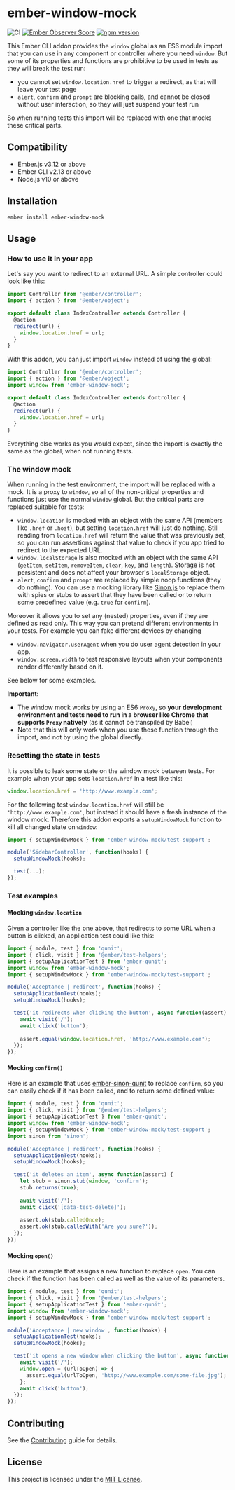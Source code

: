 # ember-window-mock

![CI](https://github.com/kaliber5/ember-window-mock/workflows/CI/badge.svg)
[![Ember Observer Score](https://emberobserver.com/badges/ember-window-mock.svg)](https://emberobserver.com/addons/ember-window-mock)
[![npm version](https://badge.fury.io/js/ember-window-mock.svg)](https://badge.fury.io/js/ember-window-mock)

This Ember CLI addon provides the `window` global as an ES6 module import that you can use in any component or controller where
you need `window`. But some of its properties and functions are prohibitive to be used 
in tests as they will break the test run:
* you cannot set `window.location.href` to trigger a redirect, as that will leave your test page
* `alert`, `confirm` and `prompt` are blocking calls, and cannot be closed without user interaction, so they will just
suspend your test run

So when running tests this import will be replaced with one that mocks these critical parts.


Compatibility
------------------------------------------------------------------------------

* Ember.js v3.12 or above
* Ember CLI v2.13 or above
* Node.js v10 or above


Installation
------------------------------------------------------------------------------

```
ember install ember-window-mock
```

Usage
------------------------------------------------------------------------------

### How to use it in your app

Let's say you want to redirect to an external URL. A simple controller could look like this:

```js
import Controller from '@ember/controller';
import { action } from '@ember/object';

export default class IndexController extends Controller {
  @action
  redirect(url) {
    window.location.href = url;
  }
}
``` 

With this addon, you can just import `window` instead of using the global:

```js
import Controller from '@ember/controller';
import { action } from '@ember/object';
import window from 'ember-window-mock';

export default class IndexController extends Controller {
  @action
  redirect(url) {
    window.location.href = url;
  }
}
```  

Everything else works as you would expect, since the import is exactly the same as the global, when not running tests. 

### The window mock

When running in the test environment, the import will be replaced with a mock. It is a proxy to `window`, so all of the 
non-critical properties and functions just use the normal `window` global. But the critical parts are replaced suitable 
for tests:
* `window.location` is mocked with an object with the same API (members like `.href` or `.host`), but setting 
`location.href` will just do nothing. Still reading from `location.href` will return the value that was previously set, 
so you can run assertions against that value to check if you app tried to redirect to the expected URL.
* `window.localStorage` is also mocked with an object with the same API (`getItem`, `setItem`, `removeItem`, `clear`, `key`, and `length`). Storage is not persistent and does not affect your browser's `localStorage` object.
* `alert`, `confirm` and `prompt` are replaced by simple noop functions (they do nothing). You can use a mocking library
like [Sinon.js](http://sinonjs.org/) to replace them with spies or stubs to assert that they have been called or to 
return some predefined value (e.g. `true` for `confirm`).

Moreover it allows you to set any (nested) properties, even if they are defined as read only. This way you can pretend
different environments in your tests. For example you can fake different devices by changing
* `window.navigator.userAgent` when you do user agent detection in your app.
* `window.screen.width` to test responsive layouts when your components render differently based on it.

See below for some examples.

**Important:**
* The window mock works by using an ES6 `Proxy`, so **your development environment and tests need to run in a browser like Chrome that 
supports `Proxy` natively** (as it cannot be transpiled by Babel) 
* Note that this will only work when you use these function through the import, and not by using the global directly.

### Resetting the state in tests

It is possible to leak some state on the window mock between tests. For example when your app sets `location.href` in a 
test like this:

```js 
window.location.href = 'http://www.example.com';
```

For the following test `window.location.href` will still be `'http://www.example.com'`, but instead it should have a 
fresh instance of the window mock. Therefore this addon exports a `setupWindowMock` function to kill all changed state on `window`:

```js
import { setupWindowMock } from 'ember-window-mock/test-support';

module('SidebarController', function(hooks) {
  setupWindowMock(hooks);

  test(...);
});
```

### Test examples

#### Mocking `window.location`

Given a controller like the one above, that redirects to some URL when a button is clicked, an application test could like this:

```js
import { module, test } from 'qunit';
import { click, visit } from '@ember/test-helpers';
import { setupApplicationTest } from 'ember-qunit';
import window from 'ember-window-mock';
import { setupWindowMock } from 'ember-window-mock/test-support';

module('Acceptance | redirect', function(hooks) {
  setupApplicationTest(hooks);
  setupWindowMock(hooks);

  test('it redirects when clicking the button', async function(assert) {
    await visit('/');
    await click('button');
    
    assert.equal(window.location.href, 'http://www.example.com');
  });
});
```

#### Mocking `confirm()`

Here is an example that uses [ember-sinon-qunit](https://github.com/elwayman02/ember-sinon-qunit) to replace `confirm`, 
so you can easily check if it has been called, and to return some defined value:

```js
import { module, test } from 'qunit';
import { click, visit } from '@ember/test-helpers';
import { setupApplicationTest } from 'ember-qunit';
import window from 'ember-window-mock';
import { setupWindowMock } from 'ember-window-mock/test-support';
import sinon from 'sinon';

module('Acceptance | redirect', function(hooks) {
  setupApplicationTest(hooks);
  setupWindowMock(hooks);

  test('it deletes an item', async function(assert) {
    let stub = sinon.stub(window, 'confirm');
    stub.returns(true);
    
    await visit('/');
    await click('[data-test-delete]');
    
    assert.ok(stub.calledOnce);
    assert.ok(stub.calledWith('Are you sure?'));
  });
});
``` 

#### Mocking `open()`

Here is an example that assigns a new function to replace `open`.
You can check if the function has been called as well as the value of its parameters.

```js
import { module, test } from 'qunit';
import { click, visit } from '@ember/test-helpers';
import { setupApplicationTest } from 'ember-qunit';
import window from 'ember-window-mock';
import { setupWindowMock } from 'ember-window-mock/test-support';

module('Acceptance | new window', function(hooks) {
  setupApplicationTest(hooks);
  setupWindowMock(hooks);

  test('it opens a new window when clicking the button', async function(assert) {
    await visit('/');
    window.open = (urlToOpen) => {
      assert.equal(urlToOpen, 'http://www.example.com/some-file.jpg');
    };
    await click('button');
  });
});
```

Contributing
------------------------------------------------------------------------------

See the [Contributing](CONTRIBUTING.md) guide for details.


License
------------------------------------------------------------------------------

This project is licensed under the [MIT License](LICENSE.md).

